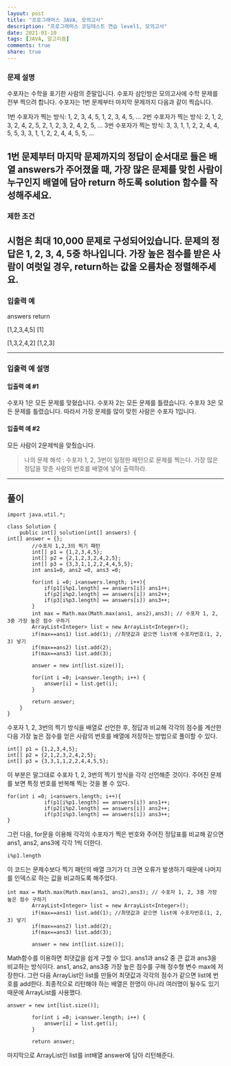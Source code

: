 ```yaml
---
layout: post
title: "프로그래머스 JAVA, 모의고사"
description: "프로그래머스 코딩테스트 연습 level1, 모의고사"
date: 2021-01-10
tags: [JAVA, 알고리즘]
comments: true
share: true
---
```


### 문제 설명
수포자는 수학을 포기한 사람의 준말입니다. 수포자 삼인방은 모의고사에 수학 문제를 전부 찍으려 합니다. 수포자는 1번 문제부터 마지막 문제까지 다음과 같이 찍습니다.

1번 수포자가 찍는 방식: 1, 2, 3, 4, 5, 1, 2, 3, 4, 5, ...
2번 수포자가 찍는 방식: 2, 1, 2, 3, 2, 4, 2, 5, 2, 1, 2, 3, 2, 4, 2, 5, ...
3번 수포자가 찍는 방식: 3, 3, 1, 1, 2, 2, 4, 4, 5, 5, 3, 3, 1, 1, 2, 2, 4, 4, 5, 5, ...

1번 문제부터 마지막 문제까지의 정답이 순서대로 들은 배열 answers가 주어졌을 때, 가장 많은 문제를 맞힌 사람이 누구인지 배열에 담아 return 하도록 solution 함수를 작성해주세요.
---
### 제한 조건
시험은 최대 10,000 문제로 구성되어있습니다.
문제의 정답은 1, 2, 3, 4, 5중 하나입니다.
가장 높은 점수를 받은 사람이 여럿일 경우, return하는 값을 오름차순 정렬해주세요.
---
### 입출력 예
answers	return

[1,2,3,4,5]	[1]

[1,3,2,4,2]	[1,2,3]

---
### 입출력 예 설명
#### 입출력 예 #1

수포자 1은 모든 문제를 맞혔습니다.
수포자 2는 모든 문제를 틀렸습니다.
수포자 3은 모든 문제를 틀렸습니다.
따라서 가장 문제를 많이 맞힌 사람은 수포자 1입니다.

#### 입출력 예 #2

모든 사람이 2문제씩을 맞췄습니다.

> 나의 문제 해석 : 수포자 1, 2, 3번이 일정한 패턴으로 문제를 찍는다. 가장 많은 정답을 맞춘 사람의 번호를 배열에 넣어 출력하라.
---

## 풀이

~~~
import java.util.*;

class Solution {
    public int[] solution(int[] answers) {
int[] answer = {};
        //수포자 1,2,3의 찍기 패턴
        int[] p1 = {1,2,3,4,5};
        int[] p2 = {2,1,2,3,2,4,2,5};
        int[] p3 = {3,3,1,1,2,2,4,4,5,5};
        int ans1=0, ans2 =0, ans3 =0;
        
        for(int i =0; i<answers.length; i++){
            if(p1[i%p1.length] == answers[i]) ans1++;
            if(p2[i%p2.length] == answers[i]) ans2++;
            if(p3[i%p3.length] == answers[i]) ans3++;
        }
        int max = Math.max(Math.max(ans1, ans2),ans3); // 수포자 1, 2, 3중 가장 높은 점수 구하기
        ArrayList<Integer> list = new ArrayList<Integer>();
        if(max==ans1) list.add(1); //최댓값과 같으면 list에 수포자번호(1, 2, 3) 넣기
        if(max==ans2) list.add(2);
        if(max==ans3) list.add(3);
        
        answer = new int[list.size()]; 
        
        for(int i =0; i<answer.length; i++) {
        	answer[i] = list.get(i);
        }
        
        return answer;
    }
}
~~~

수포자 1, 2, 3번의 찍기 방식을 배열로 선언한 후, 정답과 비교해 각각의 점수를 계산한 다음 가장 높은 점수를 얻은 사람의 번호를 배열에 저장하는 방법으로 풀이할 수 있다.

~~~
int[] p1 = {1,2,3,4,5};
int[] p2 = {2,1,2,3,2,4,2,5};
int[] p3 = {3,3,1,1,2,2,4,4,5,5};
~~~

이 부분은 말그대로 수포자 1, 2, 3번의 찍기 방식을 각각 선언해준 것이다.
주어진 문제를 보면 특정 번호를 반복해 찍는 것을 볼 수 있다.

~~~
for(int i =0; i<answers.length; i++){
            if(p1[i%p1.length] == answers[i]) ans1++;
            if(p2[i%p2.length] == answers[i]) ans2++;
            if(p3[i%p3.length] == answers[i]) ans3++;
}
~~~

그런 다음, for문을 이용해 각각의 수포자가 찍은 번호와 주어진 정답표를 비교해 같으면 ans1, ans2, ans3에 각각 1씩 더한다.
~~~
i%p1.length
~~~
이 코드는 문제수보다 찍기 패턴의 배열 크기가 더 크면 오류가 발생하기 때문에 나머지를 인덱스로 하는 값을 비교하도록 해주었다.

~~~
int max = Math.max(Math.max(ans1, ans2),ans3); // 수포자 1, 2, 3중 가장 높은 점수 구하기
        ArrayList<Integer> list = new ArrayList<Integer>();
        if(max==ans1) list.add(1); //최댓값과 같으면 list에 수포자번호(1, 2, 3) 넣기
        if(max==ans2) list.add(2);
        if(max==ans3) list.add(3);
        
        answer = new int[list.size()]; 
~~~

Math함수를 이용하면 최댓값을 쉽게 구할 수 있다. ans1과 ans2 중 큰 값과 ans3을 비교하는 방식이다. ans1, ans2, ans3중 가장 높은 점수를 구해 정수형 변수 max에 저장한다.
그런 다음 ArrayList인 list를 만들어 최댓값과 각각의 점수가 같으면 list에 번호를 add한다.
최종적으로 리턴해야 하는 배열은 한명이 아니라 여러명이 될수도 있기 때문에 ArrayList를 사용했다.

~~~
answer = new int[list.size()]; 
        
        for(int i =0; i<answer.length; i++) {
        	answer[i] = list.get(i);
        }
        
        return answer;
~~~
마지막으로 ArrayList인 list를 int배열 answer에 담아 리턴해준다.
